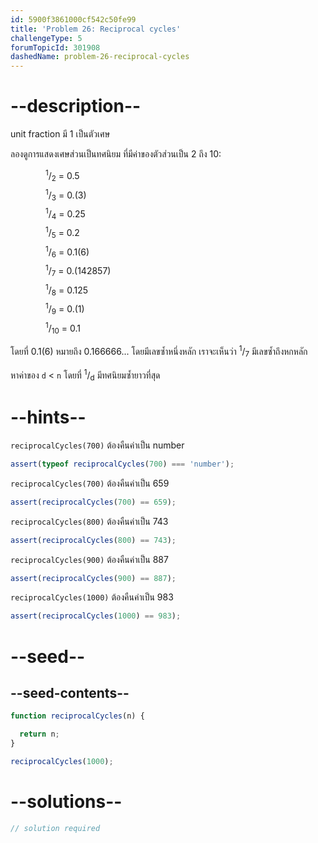 ```yaml
---
id: 5900f3861000cf542c50fe99
title: 'Problem 26: Reciprocal cycles'
challengeType: 5
forumTopicId: 301908
dashedName: problem-26-reciprocal-cycles
---
```


# --description--

unit fraction มี 1 เป็นตัวเศษ 

ลองดูการแสดงเศษส่วนเป็นทศนิยม ที่มีค่าของตัวส่วนเป็น 2 ถึง 10:

<div style='padding-left: 4em; display: inline-grid; grid-template-rows: auto; row-gap: 7px;'><div><sup>1</sup>/<sub>2</sub> = 0.5</div><div><sup>1</sup>/<sub>3</sub> = 0.(3)</div><div><sup>1</sup>/<sub>4</sub> = 0.25</div><div><sup>1</sup>/<sub>5</sub> = 0.2</div><div><sup>1</sup>/<sub>6</sub> = 0.1(6)</div><div><sup>1</sup>/<sub>7</sub> = 0.(142857)</div><div><sup>1</sup>/<sub>8</sub> = 0.125</div><div><sup>1</sup>/<sub>9</sub> = 0.(1)</div><div><sup>1</sup>/<sub>10</sub> = 0.1</div></div>

โดยที่ 0.1(6) หมายถึง 0.166666... โดยมีเลขซ้ำหนึ่งหลัก เราจะเห็นว่า <sup>1</sup>/<sub>7</sub> มีเลขซ้ำถึงหกหลัก

หาค่าของ `d` &lt; `n` โดยที่ <sup>1</sup>/<sub>d</sub> มีทศนิยมซ้ำยาวที่สุด

# --hints--

`reciprocalCycles(700)` ต้องคืนค่าเป็น number

```js
assert(typeof reciprocalCycles(700) === 'number');
```

`reciprocalCycles(700)` ต้องคืนค่าเป็น 659

```js
assert(reciprocalCycles(700) == 659);
```

`reciprocalCycles(800)` ต้องคืนค่าเป็น 743

```js
assert(reciprocalCycles(800) == 743);
```

`reciprocalCycles(900)` ต้องคืนค่าเป็น 887

```js
assert(reciprocalCycles(900) == 887);
```

`reciprocalCycles(1000)` ต้องคืนค่าเป็น 983

```js
assert(reciprocalCycles(1000) == 983);
```

# --seed--

## --seed-contents--

```js
function reciprocalCycles(n) {

  return n;
}

reciprocalCycles(1000);
```

# --solutions--

```js
// solution required
```
